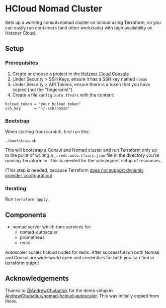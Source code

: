 # HCloud Nomad Cluster

Sets up a working consul+nomad cluster on hcloud using Terraform, so you can easily run containers
(and other workloads) with high availability on Hetzner Cloud.

## Setup

### Prerequisites

1. Create or choose a project in the [Hetzner Cloud Console](https://console.hetzner.cloud/projects)
2. Under Security > SSH Keys, ensure it has a SSH key named `nomad`
3. Under Security > API Tokens, ensure there is a token that you have copied (not the "fingerprint")
4. Create a file `config.auto.tfvars` with the content:

```
hcloud_token = "your hcloud token"
ssh_key      = "~/.ssh/nomad"
```

### Bootstrap

When starting from scratch, first run this:

```
./bootstrap.sh
```

This will bootstrap a Consul and Nomad cluster and run Terraform only up to the point of writing a
`_creds.auto.tfvars.json` file in the directory you're running Terraform in. This is needed for the
subsequent setup of resources.

(This step is needed, because Terraform [does not support dynamic provider configuration](https://github.com/hashicorp/terraform/issues/25244))

### Iterating

Run `terraform apply`.

## Components

- nomad server which runs services for:
  - nomad-autoscaler
  - prometheus
  - redis

Autoscaler scales hcloud nodes for redis. After successful run both Nomad and Consul are wide-world open and credentials for both you can find in terraform output

## Acknowledgements

Thanks to [@AndrewChubatiuk](https://github.com/AndrewChubatiuk) for the demo setup in [AndrewChubatiuk/nomad-hcloud-autoscaler](https://github.com/AndrewChubatiuk/nomad-hcloud-autoscaler/tree/main/demo).
This was initially copied from there.
